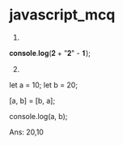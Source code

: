 # javascript_mcq

1.

𝐜𝐨𝐧𝐬𝐨𝐥𝐞.𝐥𝐨𝐠(𝟐 + "𝟐" - 𝟏);


2.
let a = 10;
let b = 20;

[a, b] = [b, a];

console.log(a, b);

Ans: 20,10
